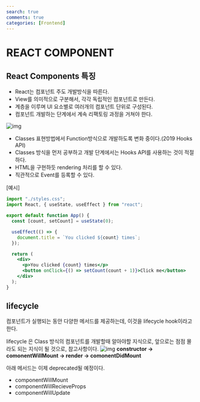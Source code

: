 ```yaml
---
search: true
comments: true
categories: [Frontend]
---
```


# REACT COMPONENT

## React Components 특징

- React는 컴포넌트 주도 개발방식을 따른다.
- View를 의미적으로 구분해서, 각각 독립적인 컴포넌트로 만든다.
- 계층을 이루며 UI 요소별로 여러개의 컴포넌트 단위로 구성된다.
- 컴포넌트 개발하는 단계에서 계속 리팩토링 과정을 거쳐야 한다.

![img](https://cdn.rawgit.com/westeezy/ReactJS-Bootcamp/master/walkthroughs/slides/day2/img/react_component_hierarchy.png)

- Classes 표현방법에서 Function방식으로 개발하도록 변화 중이다.(2019 Hooks API)
- Classes 방식을 먼저 공부하고 개발 단계에서는 Hooks API를 사용하는 것이 적절하다.
- HTML을 구현하듯 rendering 처리를 할 수 있다.
- 직관적으로 Event를 등록할 수 있다.

[예시]

```jsx
import "./styles.css";
import React, { useState, useEffect } from "react";

export default function App() {
  const [count, setCount] = useState(0);

  useEffect(() => {
    document.title = `You clicked ${count} times`;
  });

  return (
    <div>
      <p>You clicked {count} times</p>
      <button onClick={() => setCount(count + 1)}>Click me</button>
    </div>
  );
}
```



## lifecycle

컴포넌트가 실행되는 동안 다양한 메서드를 제공하는데, 이것을 lifecycle hook이라고 한다.

lifecycle 은 Class 방식의 컴포넌트를 개발할때 알아야할 지식으로, 앞으로는 점점 몰라도 되는 지식이 될 것으로, 참고사항이다.
![img](https://cdn-images-1.medium.com/max/800/1*_drMYY_IEgboMS4RhvC-lQ.png)
**constructor -> comonentWillMount -> render -> comonentDidMount**



아래 메서드는 이제 deprecated될 예정이다.

- componentWillMount
- componentWillRecieveProps
- componentWillUpdate